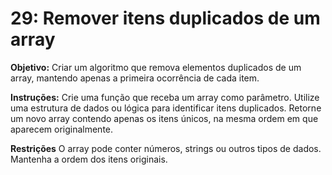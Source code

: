 # 29: Remover itens duplicados de um array
**Objetivo:**
Criar um algoritmo que remova elementos duplicados de um array, mantendo apenas a primeira ocorrência de cada item.

**Instruções:**
Crie uma função que receba um array como parâmetro.
Utilize uma estrutura de dados ou lógica para identificar itens duplicados.
Retorne um novo array contendo apenas os itens únicos, na mesma ordem em que aparecem originalmente.

**Restrições**
O array pode conter números, strings ou outros tipos de dados.
Mantenha a ordem dos itens originais.